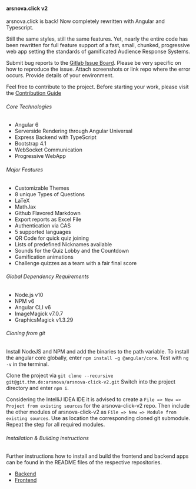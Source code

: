 #### arsnova.click v2

arsnova.click is back! Now completely rewritten with Angular and Typescript.

Still the same styles, still the same features. Yet, nearly the entire code has been rewritten for full feature support of a fast, small, chunked, progressive web app setting the standards of gamificated Audience Response Systems.

Submit bug reports to the [Gitlab Issue Board](https://git.thm.de/arsnova/arsnova.click-v2/issues). Please be very specific on how to reproduce the issue. Attach screenshots or link repo where the error occurs. Provide details of your environment.

Feel free to contribute to the project. Before starting your work, please visit the [Contribution Guide](./CONTRIBUTING.md)

###### Core Technologies
- Angular 6
- Serverside Rendering through Angular Universal
- Express Backend with TypeScript
- Bootstrap 4.1
- WebSocket Communication
- Progressive WebApp

###### Major Features
- Customizable Themes
- 8 unique Types of Questions
- LaTeX
- MathJax
- Github Flavored Markdown
- Export reports as Excel File
- Authentication via CAS
- 5 supported languages
- QR Code for quick quiz joining
- Lists of predefined Nicknames available
- Sounds for the Quiz Lobby and the Countdown
- Gamification animations
- Challenge quizzes as a team with a fair final score

###### Global Dependency Requirements
- Node.js v10
- NPM v6
- Angular CLI v6
- ImageMagick v7.0.7
- GraphicsMagick v1.3.29

###### Cloning from git
Install NodeJS and NPM and add the binaries to the path variable.
To install the angular core globally, enter `npm install -g @angular/core`. Test with `ng -v` in the terminal.

Clone the project via `git clone --recursive git@git.thm.de:arsnova/arsnova-click-v2.git`
Switch into the project directory and enter `npm i`.

Considering the IntelliJ IDEA IDE it is advised to create a `File => New => Project from existing sources` for the arsnova-click-v2 repo. 
Then include the other modules of arsnova-click-v2 as `File => New => Module from existing sources`.
Use as location the corresponding cloned git submodule. Repeat the step for all required modules.

###### Installation & Building instructions
Further instructions how to install and build the frontend and backend apps can be found in the README files of the respective repositories.
- [Backend](https://git.thm.de/arsnova/arsnova.click-v2-backend/README.md)
- [Frontend](https://git.thm.de/arsnova/arsnova.click-v2-frontend/README.md)